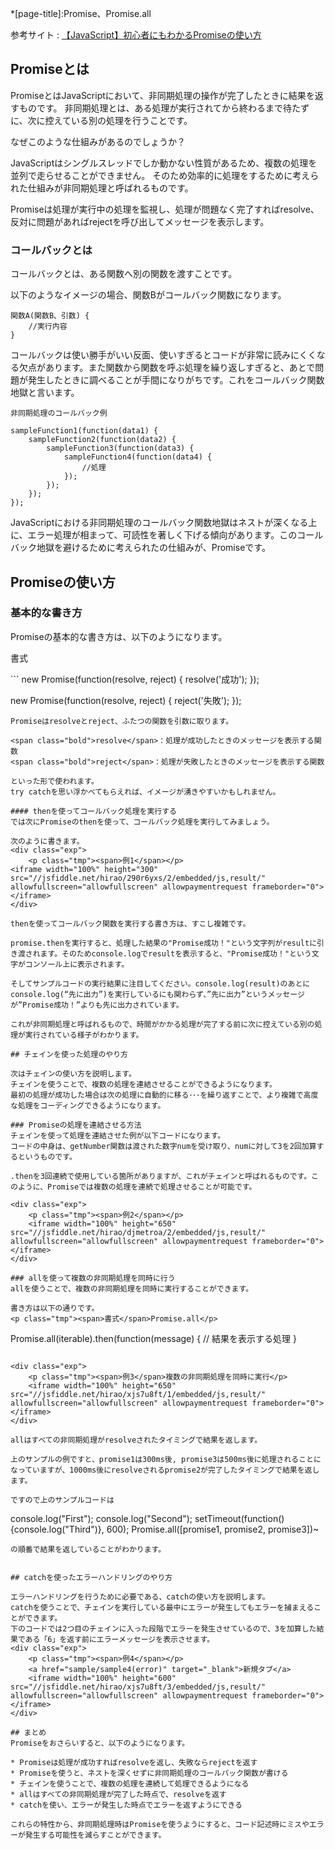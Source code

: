 *[page-title]:Promise、Promise.all

参考サイト
: [【JavaScript】初心者にもわかるPromiseの使い方](https://techplay.jp/column/581)

## Promiseとは

PromiseとはJavaScriptにおいて、非同期処理の操作が完了したときに結果を返すものです。 非同期処理とは、ある処理が実行されてから終わるまで待たずに、次に控えている別の処理を行うことです。

なぜこのような仕組みがあるのでしょうか？

JavaScriptはシングルスレッドでしか動かない性質があるため、複数の処理を並列で走らせることができません。 そのため効率的に処理をするために考えられた仕組みが非同期処理と呼ばれるものです。

Promiseは処理が実行中の処理を監視し、処理が問題なく完了すれば<span class="green bold">resolve</span>、反対に問題があれば<span class="green bold">reject</span>を呼び出してメッセージを表示します。

### コールバックとは
コールバックとは、ある関数へ別の関数を渡すことです。

以下のようなイメージの場合、関数Bがコールバック関数になります。
```
関数A(関数B、引数) {
    //実行内容
}
```

コールバックは使い勝手がいい反面、使いすぎるとコードが非常に読みにくくなる欠点があります。また関数から関数を呼ぶ処理を繰り返しすぎると、あとで問題が発生したときに調べることが手間になりがちです。これをコールバック関数地獄と言います。
```
非同期処理のコールバック例

sampleFunction1(function(data1) {
    sampleFunction2(function(data2) {
        sampleFunction3(function(data3) {
            sampleFunction4(function(data4) {
                //処理
            });
        });
    });
});
```

JavaScriptにおける非同期処理のコールバック関数地獄はネストが深くなる上に、エラー処理が相まって、可読性を著しく下げる傾向があります。このコールバック地獄を避けるために考えられたの仕組みが、<span class="green bold">Promise</span>です。


## Promiseの使い方

### 基本的な書き方
Promiseの基本的な書き方は、以下のようになります。
<p class="tmp"><span>書式</span></p>
```
new Promise(function(resolve, reject) {
    resolve('成功');
});

new Promise(function(resolve, reject) {
    reject('失敗');
});
```
Promiseはresolveとreject、ふたつの関数を引数に取ります。

<span class="bold">resolve</span>：処理が成功したときのメッセージを表示する関数  
<span class="bold">reject</span>：処理が失敗したときのメッセージを表示する関数

といった形で使われます。  
try catchを思い浮かべてもらえれば、イメージが湧きやすいかもしれません。

#### thenを使ってコールバック処理を実行する
では次にPromiseのthenを使って、コールバック処理を実行してみましょう。

次のように書きます。
<div class="exp">
	<p class="tmp"><span>例1</span></p>
<iframe width="100%" height="300" src="//jsfiddle.net/hirao/290r6yxs/2/embedded/js,result/" allowfullscreen="allowfullscreen" allowpaymentrequest frameborder="0"></iframe>
</div>

thenを使ってコールバック関数を実行する書き方は、すこし複雑です。

promise.thenを実行すると、処理した結果の"Promise成功！"という文字列がresultに引き渡されます。そのためconsole.logでresultを表示すると、"Promise成功！"という文字がコンソール上に表示されます。

そしてサンプルコードの実行結果に注目してください。console.log(result)のあとにconsole.log(“先に出力”)を実行しているにも関わらず、”先に出力”というメッセージが”Promise成功！”よりも先に出力されています。

これが非同期処理と呼ばれるもので、時間がかかる処理が完了する前に次に控えている別の処理が実行されている様子がわかります。

## チェインを使った処理のやり方

次はチェインの使い方を説明します。  
チェインを使うことで、複数の処理を連結させることができるようになります。  
最初の処理が成功した場合は次の処理に自動的に移る･･･を繰り返すことで、より複雑で高度な処理をコーディングできるようになります。

### Promiseの処理を連結させる方法
チェインを使って処理を連結させた例が以下コードになります。  
コードの中身は、getNumber関数は渡された数字numを受け取り、numに対して3を2回加算するというものです。

.thenを3回連続で使用している箇所がありますが、これがチェインと呼ばれるものです。このように、Promiseでは複数の処理を連続で処理させることが可能です。

<div class="exp">
	<p class="tmp"><span>例2</span></p>
	<iframe width="100%" height="650" src="//jsfiddle.net/hirao/djmetroa/2/embedded/js,result/" allowfullscreen="allowfullscreen" allowpaymentrequest frameborder="0"></iframe>
</div>

### allを使って複数の非同期処理を同時に行う
allを使うことで、複数の非同期処理を同時に実行することができます。

書き方は以下の通りです。
<p class="tmp"><span>書式</span>Promise.all</p>
```
Promise.all(iterable).then(function(message) {
    // 結果を表示する処理
}
```

<div class="exp">
	<p class="tmp"><span>例3</span>複数の非同期処理を同時に実行</p>
	<iframe width="100%" height="650" src="//jsfiddle.net/hirao/xjs7u8ft/1/embedded/js,result/" allowfullscreen="allowfullscreen" allowpaymentrequest frameborder="0"></iframe>
</div>

allはすべての非同期処理がresolveされたタイミングで結果を返します。

上のサンプルの例ですと、promise1は300ms後, promise3は500ms後に処理されることになっていますが、1000ms後にresolveされるpromise2が完了したタイミングで結果を返します。

ですので上のサンプルコードは
```
console.log("First");
console.log("Second");
setTimeout(function(){console.log("Third")}, 600);
Promise.all([promise1, promise2, promise3])~
```
の順番で結果を返していることがわかります。


## catchを使ったエラーハンドリングのやり方

エラーハンドリングを行うために必要である、catchの使い方を説明します。
catchを使うことで、チェインを実行している最中にエラーが発生してもエラーを捕まえることができます。  
下のコードでは2つ目のチェインに入った段階でエラーを発生させているので、3を加算した結果である「6」を返す前にエラーメッセージを表示させます。
<div class="exp">
	<p class="tmp"><span>例4</span></p>
	<a href="sample/sample4(error)" target="_blank">新規タブ</a>
	<iframe width="100%" height="600" src="//jsfiddle.net/hirao/xjs7u8ft/3/embedded/js,result/" allowfullscreen="allowfullscreen" allowpaymentrequest frameborder="0"></iframe>
</div>

## まとめ
Promiseをおさらいすると、以下のようになります。

* Promiseは処理が成功すればresolveを返し、失敗ならrejectを返す
* Promiseを使うと、ネストを深くせずに非同期処理のコールバック関数が書ける
* チェインを使うことで、複数の処理を連続して処理できるようになる
* allはすべての非同期処理が完了した時点で、resolveを返す
* catchを使い、エラーが発生した時点でエラーを返すようにできる

これらの特性から、非同期処理時はPromiseを使うようにすると、コード記述時にミスやエラーが発生する可能性を減らすことができます。
